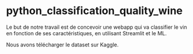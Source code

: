 # python_classification_quality_wine
Le but de notre travail est de concevoir une webapp  qui va classifier le vin en fonction de ses caractéristiques, en utilisant Streamlit et le ML.

Nous avons télécharger le dataset sur Kaggle.
